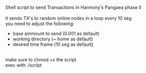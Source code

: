 Shell script to send Transactions in Harmony's Pangaea phase II <br>
<br>
It sends TX's to random online nodes in a loop every 10 seg<br>
you need to adjust the following:<br>
- base ammount to send (0.001 as default)
- working directory (~ home as default)
- desired time frame (10 seg as default)
<br>
make sure to chmod +x the script<br>
exec with ./script
